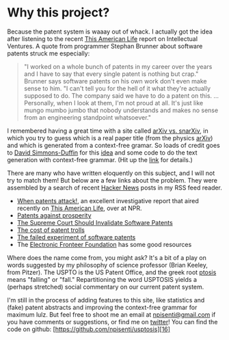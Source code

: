 # Why this project?

Because the patent system is waaay out of whack. I actually got the idea after listening to the recent [This American Life][1] report on Intellectual Ventures. A quote from programmer Stephan Brunner about software patents struck me especially: 

> "I worked on a whole bunch of patents in my career over the years and I have to say that every single patent is nothing but crap." Brunner says software patents on his own work don't even make sense to him. "I can't tell you for the hell of it what they're actually supposed to do. The company said we have to do a patent on this. ... Personally, when I look at them, I'm not proud at all. It's just like mungo mumbo jumbo that nobody understands and makes no sense from an engineering standpoint whatsoever." 

I remembered having a great time with a site called [arXiv vs. snarXiv][2], in which you try to guess which is a real paper title (from the physics [arXiv][3]) and which is generated from a context-free gramar. So loads of credit goes to [David Simmons-Duffin][4] for this [idea][5] and some code to do the text generation with context-free grammar. (Hit up the [link][6] for details.)

There are many who have written eloquently on this subject, and I will not try to match them! But below are a few links about the problem. They were assembled by a search of recent [Hacker News][7] posts in my RSS feed reader. 

  * [When patents attack!][1], an excellent investigative report that aired recently on [This American Life][8], over at NPR.
  * [Patents against prosperity][9]
  * [The Supreme Court Should Invalidate Software Patents][10]
  * [The cost of patent trolls][11]
  * [The failed experiment of software patents][12]
  * The [Electronic Fronteer Foundation][13] has some good resources

Where does the name come from, you might ask? It's a bit of a play on words suggested by my philosophy of science professor (Brian Keeley, from Pitzer). The USPTO is the US Patent Office, and the greek root [ptosis][14] means "falling" or "fall." Repartitioning the word USPTOSIS yields a (perhaps stretched) social commentary on our current patent system.

I'm still in the process of adding features to this site, like statistics and (fake) patent abstracts and improving the context-free grammar for maximum lulz. But feel free to shoot me an email at npisenti@gmail.com if you have comments or suggestions, or find me on [twitter][15]! You can find the code on github: [https://github.com/npisenti/usptosis][16]

   [1]: http://n.pr/q840zv
   [2]: http://bitly.com/owoUxo
   [3]: http://bitly.com/pSVduX
   [4]: http://davidsd.org/about/
   [5]: http://bitly.com/osrX50
   [6]: http://davidsd.org/2010/03/the-snarxiv/
   [7]: http://news.ycombinator.com/
   [8]: http://www.thisamericanlife.org/
   [9]: http://econ.st/nGmwj1
   [10]: http://onforb.es/oGwHje
   [11]: http://reut.rs/qTjPt5
   [12]: http://bit.ly/oP2cWa
   [13]: http://bit.ly/qJIV8Q
   [14]: http://www.etymonline.com/index.php?term=ptosis
   [15]: https://twitter.com/npisenti
   [16]: https://github.com/npisenti/usptosis


